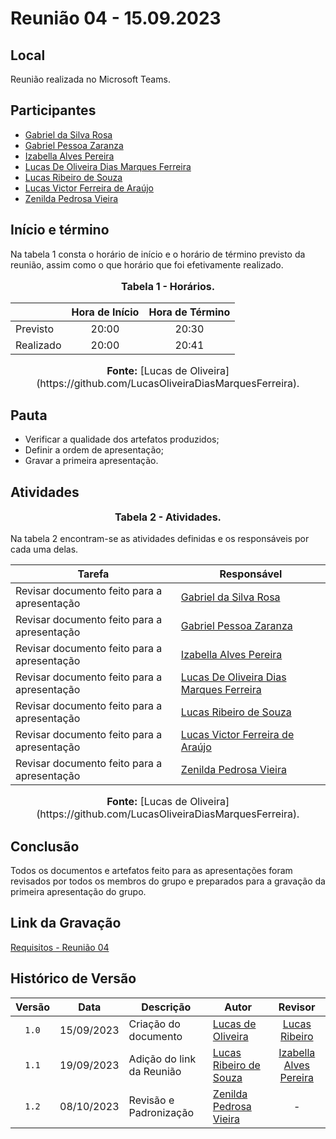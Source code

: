 # Reunião 04 - 15.09.2023

## Local

Reunião realizada no Microsoft Teams.

## Participantes

* [Gabriel da Silva Rosa](https://github.com/gabrielrosa09)
* [Gabriel Pessoa Zaranza](https://github.com/GZaranza)
* [Izabella Alves Pereira](https://github.com/izabellaalves)
* [Lucas De Oliveira Dias Marques Ferreira](https://github.com/LucasOliveiraDiasMarquesFerreira)
* [Lucas Ribeiro de Souza](https://github.com/lucassouzs)
* [Lucas Victor Ferreira de Araújo](https://github.com/Lucas13032003)
* [Zenilda Pedrosa Vieira](https://github.com/zenildavieira)
  
## Início e término

Na tabela 1 consta o horário de início e o horário de término previsto da reunião, assim como o que horário que foi efetivamente realizado.

<div align="center">
<font size="3"><p style="text-align: center"><b>Tabela 1 - Horários.</b></p></font>
</div>

|               | Hora de Início   | Hora de Término   |
| ------------- | :--------------: | :---------------: |
| Previsto      |      20:00       |      20:30        |
| Realizado     |      20:00       |      20:41        |

<div align="center">
<font size="3"><p style="text-align: center"><b>Fonte:</b> [Lucas de Oliveira](https://github.com/LucasOliveiraDiasMarquesFerreira).</p></font>
</div>

## Pauta

* Verificar a qualidade dos artefatos produzidos;
* Definir a ordem de apresentação;
* Gravar a primeira apresentação.

## Atividades

<div align="center">
<font size="3"><p style="text-align: center"><b>Tabela 2 - Atividades.</b></p></font>
</div>

Na tabela 2 encontram-se as atividades definidas e os responsáveis por cada uma delas.

|Tarefa          |Responsável                  |
|----------------|-----------------------------|
|Revisar documento feito para a apresentação|[Gabriel da Silva Rosa](https://github.com/gabrielrosa09)                     |
|Revisar documento feito para a apresentação|[Gabriel Pessoa Zaranza](https://github.com/GZaranza)                   |
|Revisar documento feito para a apresentação|[Izabella Alves Pereira](https://github.com/izabellaalves)                  |
|Revisar documento feito para a apresentação|[Lucas De Oliveira Dias Marques Ferreira](https://github.com/LucasOliveiraDiasMarquesFerreira)  |
|Revisar documento feito para a apresentação|[Lucas Ribeiro de Souza](https://github.com/lucassouzs)                   |
|Revisar documento feito para a apresentação|[Lucas Victor Ferreira de Araújo](https://github.com/Lucas13032003)         |
|Revisar documento feito para a apresentação|[Zenilda Pedrosa Vieira](https://github.com/zenildavieira)                   |

<div align="center">
<font size="3"><p style="text-align: center"><b>Fonte:</b> [Lucas de Oliveira](https://github.com/LucasOliveiraDiasMarquesFerreira).</p></font>
</div>

## Conclusão

Todos os documentos e artefatos feito para as apresentações foram revisados por todos os membros do grupo e preparados para a gravação da primeira apresentação do grupo.

## Link da Gravação

[Requisitos - Reunião 04](https://youtu.be/ZkA1xQYww2M)

## Histórico de Versão

|Versão|Data|Descrição|Autor|Revisor|
|:----:|----|---------|-----|:-------:|
|`1.0`|15/09/2023|Criação do documento|[Lucas de Oliveira](https://github.com/LucasOliveiraDiasMarquesFerreira)|[Lucas Ribeiro](https://github.com/lucassouzs)|
|`1.1`|19/09/2023|Adição do link da Reunião|[Lucas Ribeiro de Souza](https://github.com/lucassouzs)|[Izabella Alves Pereira](https://github.com/izabellaalves)|
|`1.2`|08/10/2023| Revisão e Padronização | [Zenilda Pedrosa Vieira](https://github.com/zenildavieira) | - |
